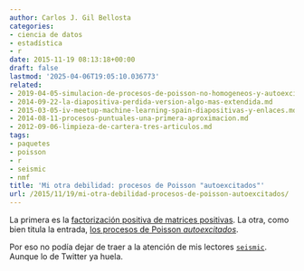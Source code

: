 ```yaml
---
author: Carlos J. Gil Bellosta
categories:
- ciencia de datos
- estadística
- r
date: 2015-11-19 08:13:18+00:00
draft: false
lastmod: '2025-04-06T19:05:10.036773'
related:
- 2019-04-05-simulacion-de-procesos-de-poisson-no-homogeneos-y-autoexcitados.md
- 2014-09-22-la-diapositiva-perdida-version-algo-mas-extendida.md
- 2015-03-05-iv-meetup-machine-learning-spain-diapositivas-y-enlaces.md
- 2014-08-11-procesos-puntuales-una-primera-aproximacion.md
- 2012-09-06-limpieza-de-cartera-tres-articulos.md
tags:
- paquetes
- poisson
- r
- seismic
- nmf
title: 'Mi otra debilidad: procesos de Poisson "autoexcitados"'
url: /2015/11/19/mi-otra-debilidad-procesos-de-poisson-autoexcitados/
---
```


La primera es la [factorización positiva de matrices positivas](http://www.datanalytics.com/2015/09/14/nmf-una-tecnica-mergente-de-analisis-no-supervisado/). La otra, como bien titula la entrada, [los procesos de Poisson _autoexcitados_](http://www.datanalytics.com/2014/08/11/procesos-puntuales-una-primera-aproximacion/).

Por eso no podía dejar de traer a la atención de mis lectores [`seismic`](http://snap.stanford.edu/seismic/). Aunque lo de Twitter ya huela.